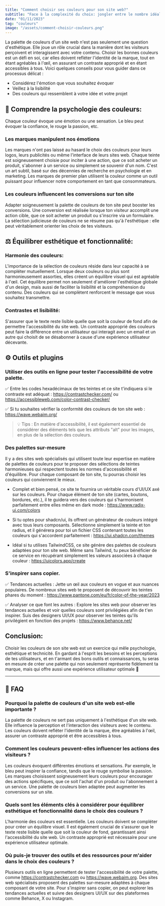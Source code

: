 ```yaml
---
title: "Comment choisir ses couleurs pour son site web?"
subtitle: "Face à la complexité du choix: jongler entre le nombre idéal de couleurs, l'importance des contrastes, et l'impératif d'une accessibilité sans faille."
date: "01/11/2023"
tag: "couleurs"
image: "/assets/comment-choisir-couleurs.png"
---
```


La palette de couleurs d'un site web n'est pas seulement une question d'esthétique. Elle joue un rôle crucial dans la manière dont les visiteurs perçoivent et interagissent avec votre contenu. Choisir les bonnes couleurs est un défi en soi, car elles doivent refléter l'identité de la marque, tout en étant agréables à l'œil, en assurant un contraste approprié et en étant accessibles à tous. Voici quelques conseils pour vous guider dans ce processus délicat :

- Considérez l'émotion que vous souhaitez évoquer
- Veillez à la lisibilité
- Des couleurs qui ressemblent à votre idée et votre projet

## 🧠 Comprendre la psychologie des couleurs:

Chaque couleur évoque une émotion ou une sensation. Le bleu peut évoquer la confiance, le rouge la passion, etc.

### Les marques manipulent nos émotions

Les marques n'ont pas laissé au hasard le choix des couleurs pour leurs logos, leurs publicités ou même l'interface de leurs sites web. Chaque teinte est soigneusement choisie pour inciter à une action, que ce soit acheter un produit, s'abonner à un service ou simplement se souvenir d'un nom. C'est un art subtil, basé sur des décennies de recherche en psychologie et en marketing. Les marques de premier plan utilisent la couleur comme un outil puissant pour influencer notre comportement en tant que consommateurs.

### Les couleurs influencent les conversions sur ton site

Adapter soigneusement la palette de couleurs de ton site peut booster les conversions. Une conversion est réalisée lorsque ton visiteur accomplit une action cible, que ce soit acheter un produit ou s'inscrire via un formulaire. La sélection judicieuse de couleurs ne se résume pas qu'à l'esthétique : elle peut véritablement orienter les choix de tes visiteurs.

## ⚖️ Équilibrer esthétique et fonctionnalité:

### Harmonie des couleurs:

L'importance de la sélection de couleurs réside dans leur capacité à se compléter mutuellement. Lorsque deux couleurs ou plus sont harmonieusement assorties, elles créent un équilibre visuel qui est agréable à l'œil. Cet équilibre permet non seulement d'améliorer l'esthétique globale d'un design, mais aussi de faciliter la lisibilité et la compréhension du contenu. Des couleurs qui se complètent renforcent le message que vous souhaitez transmettre.

### Contrastes et lisibilité:

S'assurer que le texte reste lisible quelle que soit la couleur de fond afin de permettre l'accessibilité du site web. Un contraste approprié des couleurs peut faire la différence entre un utilisateur qui interagit avec un email et un autre qui choisit de se désabonner à cause d'une expérience utilisateur décevante.

## ⚙️ Outils et plugins

### Utiliser des outils en ligne pour tester l'accessibilité de votre palette.

✅ Entre les codes hexadécimaux de tes teintes et ce site t'indiquera si le contraste est adéquat : https://contrastchecker.com/ ou https://accessibleweb.com/color-contrast-checker/

✅ Si tu souhaites vérifier la conformité des couleurs de ton site web : https://wave.webaim.org/

> 💡 Tips : En matière d'accessibilité, il est également essentiel de considérer des éléments tels que les attributs "alt" pour les images, en plus de la sélection des couleurs.

### Des palettes sur-mesure

Il y a des sites web spécialisés qui utilisent toute leur expertise en matière de palettes de couleurs pour te proposer des sélections de teintes harmonieuses qui respectent toutes les normes d'accessibilité et d'équilibre. Pour chaque composant de ton site, tu pourras choisir les couleurs qui conviennent le mieux.

- Complet et bien pensé, ce site te fournira un véritable cours d'UI/UX axé sur les couleurs. Pour chaque élément de ton site (cartes, boutons, bordures, etc.), il te guidera vers des couleurs qui s'harmonisent parfaitement entre elles même en dark mode : https://www.radix-ui.com/colors

- Si tu optes pour shadcn/ui, ils offrent un générateur de couleurs intégré avec tous leurs composants. Sélectionne simplement la teinte et ton radius, et il générera pour toi un fichier CSS contenant toutes les couleurs qui s'accordent parfaitement : https://ui.shadcn.com/themes

- Idéal si tu utilises TailwindCSS, ce site génère des palettes de couleurs adaptées pour ton site web. Même sans Tailwind, tu peux bénéficier de ce service en récupérant simplement les valeurs associées à chaque couleur : https://uicolors.app/create

### S'inspirer sans copier.

✅ Tendances actuelles :
Jette un œil aux couleurs en vogue et aux nuances populaires. De nombreux sites web te proposent de découvrir les teintes phares du moment : https://www.pantone.com/eu/fr/color-of-the-year/2023

✅ Analyser ce que font les autres :
Explore les sites web pour observer les tendances actuelles et voir quelles couleurs sont privilégiées afin de t'en inspirer. Suis des designers UI/UX pour observer les teintes qu'ils privilégient en fonction des projets : https://www.behance.net/

## Conclusion:

Choisir les couleurs de son site web est un exercice qui mêle psychologie, esthétique et technicité. En gardant à l'esprit les besoins et les perceptions de tes utilisateurs, et en t'armant des bons outils et connaissances, tu seras en mesure de créer une palette qui non seulement représente fidèlement ta marque, mais qui offre aussi une expérience utilisateur optimale 🚀

---

## 🚨 FAQ

### Pourquoi la palette de couleurs d'un site web est-elle importante ?

La palette de couleurs ne sert pas uniquement à l'esthétique d'un site web. Elle influence la perception et l'interaction des visiteurs avec le contenu. Les couleurs doivent refléter l'identité de la marque, être agréables à l'œil, assurer un contraste approprié et être accessibles à tous.

### Comment les couleurs peuvent-elles influencer les actions des visiteurs ?

Les couleurs évoquent différentes émotions et sensations. Par exemple, le bleu peut inspirer la confiance, tandis que le rouge symbolise la passion. Les marques choisissent soigneusement leurs couleurs pour encourager des actions spécifiques, que ce soit l'achat d'un produit ou l'abonnement à un service. Une palette de couleurs bien adaptée peut augmenter les conversions sur un site.

### Quels sont les éléments clés à considérer pour équilibrer esthétique et fonctionnalité dans le choix des couleurs ?

L'harmonie des couleurs est essentielle. Les couleurs doivent se compléter pour créer un équilibre visuel. Il est également crucial de s'assurer que le texte reste lisible quelle que soit la couleur de fond, garantissant ainsi l'accessibilité du site web. Un contraste approprié est nécessaire pour une expérience utilisateur optimale.

### Où puis-je trouver des outils et des ressources pour m'aider dans le choix des couleurs ?

Plusieurs outils en ligne permettent de tester l'accessibilité de votre palette, comme https://contrastchecker.com ou https://wave.webaim.org. Des sites web spécialisés proposent des palettes sur-mesure adaptées à chaque composant de votre site. Pour s'inspirer sans copier, on peut explorer les tendances actuelles et suivre des designers UI/UX sur des plateformes comme Behance, X ou Instagram.
